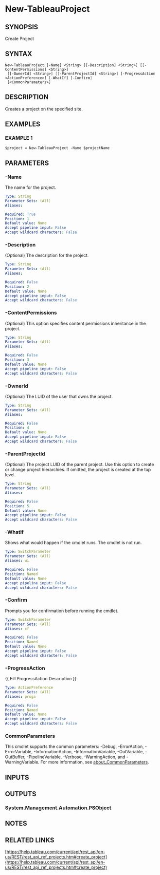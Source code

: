 # New-TableauProject

## SYNOPSIS
Create Project

## SYNTAX

```
New-TableauProject [-Name] <String> [[-Description] <String>] [[-ContentPermissions] <String>]
 [[-OwnerId] <String>] [[-ParentProjectId] <String>] [-ProgressAction <ActionPreference>] [-WhatIf] [-Confirm]
 [<CommonParameters>]
```

## DESCRIPTION
Creates a project on the specified site.

## EXAMPLES

### EXAMPLE 1
```
$project = New-TableauProject -Name $projectName
```

## PARAMETERS

### -Name
The name for the project.

```yaml
Type: String
Parameter Sets: (All)
Aliases:

Required: True
Position: 1
Default value: None
Accept pipeline input: False
Accept wildcard characters: False
```

### -Description
(Optional) The description for the project.

```yaml
Type: String
Parameter Sets: (All)
Aliases:

Required: False
Position: 2
Default value: None
Accept pipeline input: False
Accept wildcard characters: False
```

### -ContentPermissions
(Optional) This option specifies content permissions inheritance in the project.

```yaml
Type: String
Parameter Sets: (All)
Aliases:

Required: False
Position: 3
Default value: None
Accept pipeline input: False
Accept wildcard characters: False
```

### -OwnerId
(Optional) The LUID of the user that owns the project.

```yaml
Type: String
Parameter Sets: (All)
Aliases:

Required: False
Position: 4
Default value: None
Accept pipeline input: False
Accept wildcard characters: False
```

### -ParentProjectId
(Optional) The project LUID of the parent project.
Use this option to create or change project hierarchies.
If omitted, the project is created at the top level.

```yaml
Type: String
Parameter Sets: (All)
Aliases:

Required: False
Position: 5
Default value: None
Accept pipeline input: False
Accept wildcard characters: False
```

### -WhatIf
Shows what would happen if the cmdlet runs.
The cmdlet is not run.

```yaml
Type: SwitchParameter
Parameter Sets: (All)
Aliases: wi

Required: False
Position: Named
Default value: None
Accept pipeline input: False
Accept wildcard characters: False
```

### -Confirm
Prompts you for confirmation before running the cmdlet.

```yaml
Type: SwitchParameter
Parameter Sets: (All)
Aliases: cf

Required: False
Position: Named
Default value: None
Accept pipeline input: False
Accept wildcard characters: False
```

### -ProgressAction
{{ Fill ProgressAction Description }}

```yaml
Type: ActionPreference
Parameter Sets: (All)
Aliases: proga

Required: False
Position: Named
Default value: None
Accept pipeline input: False
Accept wildcard characters: False
```

### CommonParameters
This cmdlet supports the common parameters: -Debug, -ErrorAction, -ErrorVariable, -InformationAction, -InformationVariable, -OutVariable, -OutBuffer, -PipelineVariable, -Verbose, -WarningAction, and -WarningVariable. For more information, see [about_CommonParameters](http://go.microsoft.com/fwlink/?LinkID=113216).

## INPUTS

## OUTPUTS

### System.Management.Automation.PSObject
## NOTES

## RELATED LINKS

[https://help.tableau.com/current/api/rest_api/en-us/REST/rest_api_ref_projects.htm#create_project](https://help.tableau.com/current/api/rest_api/en-us/REST/rest_api_ref_projects.htm#create_project)

